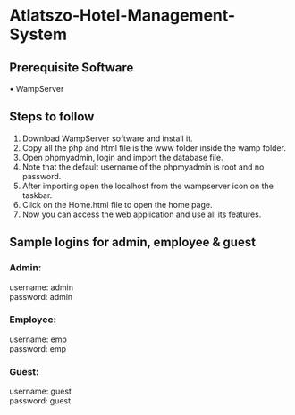 # Atlatszo-Hotel-Management-System
## Prerequisite Software
•	WampServer

## Steps to follow
1.	Download WampServer software and install it.
2.	Copy all the php and html file is the www folder inside the wamp folder.
3.	Open phpmyadmin, login and import the database file.
4.	Note that the default username of the phpmyadmin is root and no password.
5.	After importing open the localhost from the wampserver icon on the taskbar.
6.	Click on the Home.html file to open the home page.
7.  Now you can access the web application and use all its features.

## Sample logins for admin, employee & guest

### Admin:
username: admin
<br>password: admin
### Employee: 
username: emp
<br>password: emp
### Guest:
username: guest
<br>password: guest
